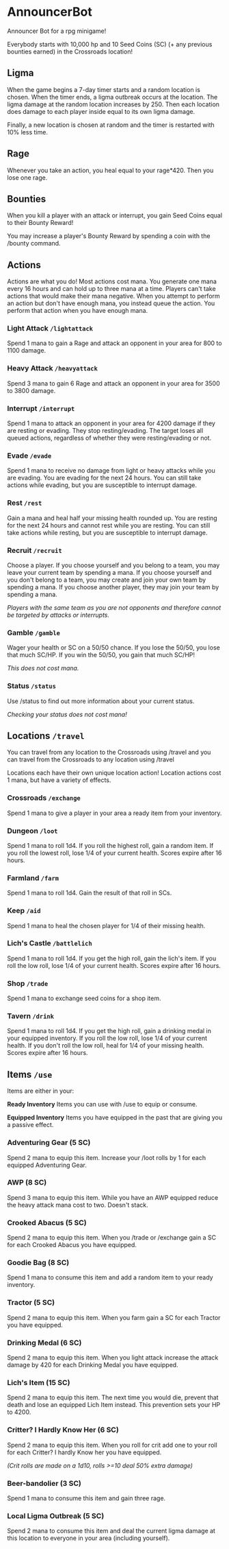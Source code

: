 # AnnouncerBot
Announcer Bot for a rpg minigame!

Everybody starts with 10,000 hp and 10 Seed Coins (SC) (+ any previous bounties earned) in the Crossroads location!

## Ligma
When the game begins a 7-day timer starts and a random location is chosen. When the timer ends, a ligma outbreak occurs at the location. The ligma damage at the random location increases by 250. Then each location does damage to each player inside equal to its own ligma damage.

Finally, a new location is chosen at random and the timer is restarted with 10% less time.

## Rage
Whenever you take an action, you heal equal to your rage*420. Then you lose one rage.

## Bounties
When you kill a player with an attack or interrupt, you gain Seed Coins equal to their Bounty Reward!

You may increase a player's Bounty Reward by spending a coin with the /bounty command.

## Actions
Actions are what you do! Most actions cost mana. You generate one mana every 16 hours and can hold up to three mana at a time. Players can't take actions that would make their mana negative.
When you attempt to perform an action but don't have enough mana, you instead queue the action. You perform that action when you have enough mana.

### Light Attack `/lightattack`
Spend 1 mana to gain a Rage and attack an opponent in your area for 800 to 1100 damage.
### Heavy Attack `/heavyattack`
Spend 3 mana to gain 6 Rage and attack an opponent in your area for 3500 to 3800 damage.
### Interrupt `/interrupt`
Spend 1 mana to attack an opponent in your area for 4200 damage if they are resting or evading. They stop resting/evading. The target loses all queued actions, regardless of whether they were resting/evading or not.
### Evade `/evade`
Spend 1 mana to receive no damage from light or heavy attacks while you are evading. You are evading for the next 24 hours.
You can still take actions while evading, but you are susceptible to interrupt damage.
### Rest `/rest`
Gain a mana and heal half your missing health rounded up. You are resting for the next 24 hours and cannot rest while you are resting.
You can still take actions while resting, but you are susceptible to interrupt damage.
### Recruit `/recruit`
Choose a player.
If you choose yourself and you belong to a team, you may leave your current team by spending a mana.
If you choose yourself and you don't belong to a team, you may create and join your own team by spending a mana.
If you choose another player, they may join your team by spending a mana.

*Players with the same team as you are not opponents and therefore cannot be targeted by attacks or interrupts.*
### Gamble `/gamble`
Wager your health or SC on a 50/50 chance. If you lose the 50/50, you lose that much SC/HP. If you win the 50/50, you gain that much SC/HP!

*This does not cost mana.*

### Status `/status`
Use /status to find out more information about your current status.

*Checking your status does not cost mana!*

## Locations `/travel`
You can travel from any location to the Crossroads using /travel and you can travel from the Crossroads to any location using /travel

Locations each have their own unique location action! Location actions cost 1 mana, but have a variety of effects.

### Crossroads `/exchange`
Spend 1 mana to give a player in your area a ready item from your inventory.

### Dungeon `/loot`
Spend 1 mana to roll 1d4. If you roll the highest roll, gain a random item. If you roll the lowest roll, lose 1/4 of your current health. Scores expire after 16 hours.

### Farmland `/farm`
Spend 1 mana to roll 1d4. Gain the result of that roll in SCs.

### Keep `/aid`
Spend 1 mana to heal the chosen player for 1/4 of their missing health.

### Lich's Castle `/battlelich`
Spend 1 mana to roll 1d4. If you get the high roll, gain the lich's item. If you roll the low roll, lose 1/4 of your current health. Scores expire after 16 hours.

### Shop `/trade`
Spend 1 mana to exchange seed coins for a shop item.

### Tavern `/drink`
Spend 1 mana to roll 1d4. If you get the high roll, gain a drinking medal in your equipped inventory. If you roll the low roll, lose 1/4 of your current health. If you don't roll the low roll, heal for 1/4 of your missing health. Scores expire after 16 hours.

## Items `/use`
Items are either in your:

**Ready Inventory**
Items you can use with /use to equip or consume.

**Equipped Inventory**
Items you have equipped in the past that are giving you a passive effect.

### Adventuring Gear (5 SC)
Spend 2 mana to equip this item. Increase your /loot rolls by 1 for each equipped Adventuring Gear.

### AWP (8 SC)
Spend 3 mana to equip this item. While you have an AWP equipped reduce the heavy attack mana cost to two. Doesn't stack.

### Crooked Abacus (5 SC)
Spend 2 mana to equip this item. When you /trade or /exchange gain a SC for each Crooked Abacus you have equipped.

### Goodie Bag (8 SC)
Spend 1 mana to consume this item and add a random item to your ready inventory.

### Tractor (5 SC)
Spend 2 mana to equip this item. When you farm gain a SC for each Tractor you have equipped.

### Drinking Medal (6 SC)
Spend 2 mana to equip this item. When you light attack increase the attack damage by 420 for each Drinking Medal you have equipped.

### Lich's Item (15 SC)
Spend 2 mana to equip this item. The next time you would die, prevent that death and lose an equipped Lich Item instead. This prevention sets your HP to 4200.

### Critter? I Hardly Know Her (6 SC)
Spend 2 mana to equip this item. When you roll for crit add one to your roll for each Critter? I hardly Know her you have equipped.

*(Crit rolls are made on a 1d10, rolls >=10 deal 50% extra damage)*

### Beer-bandolier (3 SC)
Spend 1 mana to consume this item and gain three rage.

### Local Ligma Outbreak (5 SC)
Spend 2 mana to consume this item and deal the current ligma damage at this location to everyone in your area (including yourself).
